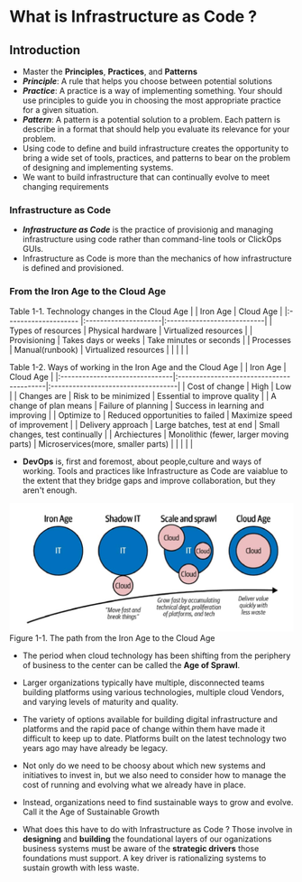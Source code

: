 # What is Infrastructure as Code ?

## Introduction

- Master the **Principles**, **Practices**, and **Patterns**
- ***Principle***: A rule that helps you choose between potential solutions
- ***Practice***: A practice is a way of implementing something. Your should use principles to guide you in choosing the most appropriate practice for a given situation.
- ***Pattern***: A pattern is a potential solution to a problem. Each pattern is describe in a format that should help you evaluate its relevance for your problem.
- Using code to define and build infrastructure creates the opportunity to bring a wide set of tools, practices, and patterns to bear on the problem of designing and implementing systems.
- We want to build infrastructure that can continually evolve to meet changing requirements

 ### Infrastructure as Code
 - ***Infrastructure as Code*** is the practice of provisionig and managing infrastructure using code rather than command-line tools or ClickOps GUIs.
 - Infrastructure as Code is more than the mechanics of how infrastructure is defined and provisioned.


### From the Iron Age to the Cloud Age
Table 1-1. Technology changes in the Cloud Age
|                      | Iron Age             | Cloud Age                  |
|:-------------------- |:---------------------|:---------------------------|
| Types of resources   | Physical hardware    | Virtualized resources      |
| Provisioning         | Takes days or weeks  | Take minutes or seconds    |
| Processes            | Manual(runbook)      | Virtualized resources      |
|                      |                      |                            |

Table 1-2. Ways of working in the Iron Age and the Cloud Age
|                                |            Iron Age                      |           Cloud Age                |
|:-------------------------------|:-----------------------------------------|:-----------------------------------|
| Cost of change                 | High                                     | Low                                |
| Changes are                    | Risk to be minimized                     | Essential to improve quality       |
| A change of plan means         | Failure of planning                      | Success in learning and improving  |
| Optimize to                    | Reduced opportunities to failed          | Maximize speed of improvement      |
| Delivery approach              | Large batches, test at end               | Small changes, test continually    |
| Archiectures                   | Monolithic (fewer, larger moving parts)  | Microservices(more, smaller parts) |
|                                |                                          |                                    |

- **DevOps** is, first and foremost, about people,culture and ways of working. Tools and practices like Infrastructure as Code are vaiablue to the extent that they bridge gaps and improve collaboration, but they aren't enough.

![The path from the Iron Age to the Cloud Age](./Chap-01-assets/Figure-1-1.png)
Figure 1-1. The path from the Iron Age to the Cloud Age

- The period when cloud technology has been shifting from the periphery of business to the center can be called the **Age of Sprawl**.

- Larger organizations typically have multiple, disconnected teams building platforms using various technologies, multiple cloud Vendors, and varying levels of maturity and quality.

- The variety of options available for building digital infrastructure and platforms and the rapid pace of change within them have made it difficult to keep up to date. Platforms built on the latest 
technology two years ago may have already be legacy.

- Not only do we need to be choosy about which new systems and initiatives to invest in, but we also need to consider how to manage the cost of running and evolving what we already have in place.

- Instead, organizations need to find sustainable ways to grow and evolve. Call it the Age of Sustainable Growth

- What does this have to do with Infrastructure as Code ? Those involve in **designing** and **building** the foundational layers of our oganizations business systems must be aware of the **strategic drivers** those foundations must support. A key driver is rationalizing systems to sustain growth with less waste.